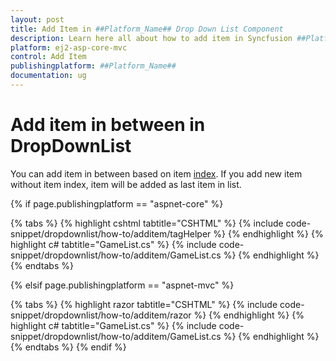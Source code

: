 ```yaml
---
layout: post
title: Add Item in ##Platform_Name## Drop Down List Component
description: Learn here all about how to add item in Syncfusion ##Platform_Name## Drop Down List component of Syncfusion Essential JS 2 and more.
platform: ej2-asp-core-mvc
control: Add Item
publishingplatform: ##Platform_Name##
documentation: ug
---
```



# Add item in between in DropDownList

You can add item in between based on item [index](https://help.syncfusion.com/cr/cref_files/aspnetcore-js2/Syncfusion.EJ2~Syncfusion.EJ2.DropDowns.DropDownList~Index.html). If you add new item without item index, item will be added as last item in list.

{% if page.publishingplatform == "aspnet-core" %}

{% tabs %}
{% highlight cshtml tabtitle="CSHTML" %}
{% include code-snippet/dropdownlist/how-to/additem/tagHelper %}
{% endhighlight %}
{% highlight c# tabtitle="GameList.cs" %}
{% include code-snippet/dropdownlist/how-to/additem/GameList.cs %}
{% endhighlight %}
{% endtabs %}

{% elsif page.publishingplatform == "aspnet-mvc" %}

{% tabs %}
{% highlight razor tabtitle="CSHTML" %}
{% include code-snippet/dropdownlist/how-to/additem/razor %}
{% endhighlight %}
{% highlight c# tabtitle="GameList.cs" %}
{% include code-snippet/dropdownlist/how-to/additem/GameList.cs %}
{% endhighlight %}
{% endtabs %}
{% endif %}

